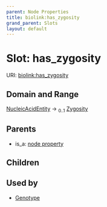 ```yaml
---
parent: Node Properties
title: biolink:has_zygosity
grand_parent: Slots
layout: default
---
```


# Slot: has_zygosity




URI: [biolink:has_zygosity](https://w3id.org/biolink/has_zygosity)

## Domain and Range

[NucleicAcidEntity](NucleicAcidEntity.md) ->  <sub>0..1</sub> [Zygosity](Zygosity.md)

## Parents

 *  is_a: [node property](node_property.md)

## Children


## Used by

 * [Genotype](Genotype.md)
